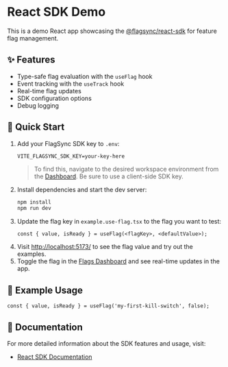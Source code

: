 # React SDK Demo

This is a demo React app showcasing the [@flagsync/react-sdk](https://github.com/flagsync/react-sdk) for feature flag management.

## ✨ Features

- Type-safe flag evaluation with the `useFlag` hook
- Event tracking with the `useTrack` hook
- Real-time flag updates
- SDK configuration options
- Debug logging

## 🚀 Quick Start

1. Add your FlagSync SDK key to `.env`:
   ```dotenv
   VITE_FLAGSYNC_SDK_KEY=your-key-here
   ```
   > To find this, navigate to the desired workspace environment from the [Dashboard](https://www.flagsync.com/dashboard/settings/organization/workspaces/). Be sure to use a client-side SDK key.
2. Install dependencies and start the dev server:
   ```bash
   npm install
   npm run dev
   ```
3. Update the flag key in `example.use-flag.tsx` to the flag you want to test:
   ```tsx
   const { value, isReady } = useFlag(<flagKey>, <defaultValue>);
   ```
4. Visit [http://localhost:5173/](http://localhost:5173/) to see the flag value and try out the examples.
5. Toggle the flag in the [Flags Dashboard](https://www.flagsync.com/dashboard/flags/) and see real-time updates in the app.

## 🔧 Example Usage

```tsx
const { value, isReady } = useFlag('my-first-kill-switch', false);
```

## 📖 Documentation

For more detailed information about the SDK features and usage, visit:
- [React SDK Documentation](https://docs.flagsync.com/sdks-client-side/react)
